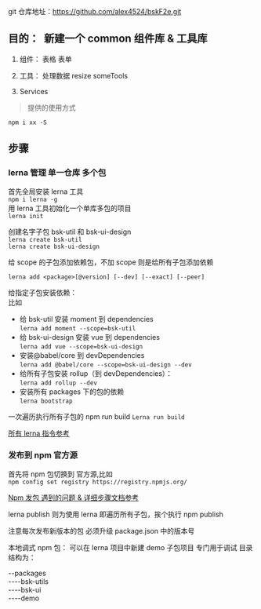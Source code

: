 git 仓库地址：https://github.com/alex4524/bskF2e.git

## 目的：  新建一个 common 组件库 & 工具库

1. 组件：
   表格 表单

2. 工具：
   处理数据 resize someTools

3. Services

> 提供的使用方式

`npm i xx -S`

## 步骤

### lerna 管理 单一仓库 多个包

首先全局安装 lerna 工具  
`npm i lerna -g`  
用 lerna 工具初始化一个单库多包的项目  
`lerna init`

创建名字子包 bsk-util 和 bsk-ui-design  
`lerna create bsk-util`  
`lerna create bsk-ui-design`

给 scope 的子包添加依赖包，不加 scope 则是给所有子包添加依赖

`lerna add <package>[@version] [--dev] [--exact] [--peer]`

给指定子包安装依赖：  
比如

- 给 bsk-util 安装 moment 到 dependencies  
  `lerna add moment --scope=bsk-util`
- 给 bsk-ui-design 安装 vue 到 dependencies  
  `lerna add vue --scope=bsk-ui-design`
- 安装@babel/core 到 devDependencies  
  `lerna add @babel/core --scope=bsk-ui-design --dev`
- 给所有子包安装 rollup（到 devDependencies）：  
  `lerna add rollup --dev`
- 安装所有 packages 下的包的依赖  
  `lerna bootstrap`

一次遍历执行所有子包的 npm run build
`Lerna run build`

[所有 lerna 指令参考](http://www.febeacon.com/lerna-docs-zh-cn/routes/commands/)

### 发布到 npm 官方源

首先将 npm 包切换到 官方源,比如  
`npm config set registry https://registry.npmjs.org/`

[Npm 发包 遇到的问题 & 详细步骤文档参考](https://segmentfault.com/a/1190000017463371)

lerna publish 则为使用 lerna 即遍历所有子包，挨个执行 npm publish

注意每次发布新版本的包 必须升级 package.json 中的版本号

本地调式 npm 包：
可以在 lerna 项目中新建 demo 子包项目 专门用于调试
目录结构为：

--packages  
----bsk-utils  
----bsk-ui  
----demo
